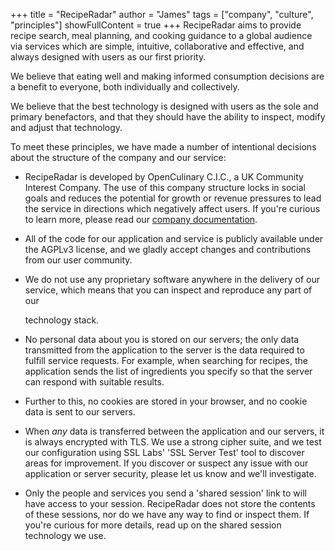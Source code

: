 +++
title = "RecipeRadar"
author = "James"
tags = ["company", "culture", "principles"]
showFullContent = true
+++
RecipeRadar aims to provide recipe search, meal planning, and cooking guidance
to a global audience via services which are simple, intuitive, collaborative
and effective, and always designed with users as our first priority.

We believe that eating well and making informed consumption decisions are a
benefit to everyone, both individually and collectively.

We believe that the best technology is designed with users as the sole and
primary benefactors, and that they should have the ability to inspect, modify
and adjust that technology.

To meet these principles, we have made a number of intentional decisions about
the structure of the company and our service:

- RecipeRadar is developed by OpenCulinary C.I.C., a UK Community Interest
  Company.  The use of this company structure locks in social goals and reduces
  the potential for growth or revenue pressures to lead the service in
  directions which negatively affect users.  If you're curious to learn more,
  please read our [company
  documentation](https://github.com/openculinary/company).

- All of the code for our application and service is publicly available under
  the AGPLv3 license, and we gladly accept changes and contributions
  from our user community.

- We do not use any proprietary software anywhere in the delivery of our
  service, which means that you can inspect and reproduce any part of our
  <link>technology stack</link>.

- No personal data about you is stored on our servers; the only data
  transmitted from the application to the server is the data required to
  fulfill service requests.  For example, when searching for recipes, the
  application sends the list of ingredients you specify so that the server
  can respond with suitable results.

- Further to this, no cookies are stored in your browser, and no cookie data
  is sent to our servers.

- When *any* data is transferred between the application and our servers, it
  is always encrypted with TLS.  We use a strong cipher suite, and we test our
  configuration using SSL Labs' 'SSL Server Test' tool to discover areas for
  improvement.  If you discover or suspect any issue with our application or
  server security, please <link>let us know</link> and we'll investigate.

- Only the people and services you send a 'shared session' link to will have
  access to your session.  RecipeRadar does not store the contents of these
  sessions, nor do we have any way to find or inspect them.  If you're curious
  for more details, read up on the <link>shared session</link> technology we
  use.
